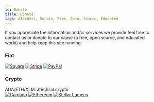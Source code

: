 ```yaml
---
id: Donate
title: Donate
tags: ATechSol, Donate, Free, Open, Source, Educated
---
```


If you appreciate the information and/or services we provide feel free to contact us or donate to our cause (a free, open source, and educated world) and help keep this site running:<br/>

### Fiat
[<img alt="Square" src="/img/SquareDonate.png" />](https://checkout.square.site/merchant/MLXFR9XZ4KAE1/checkout/UTA7IBH5O7S3QPAVYRHTU2WY)
[<img alt="Stripe" src="/img/StripeDonate.png" />](https://buy.stripe.com/00g5lGaip3QI05G288)
[<img alt="PayPal" src="/img/PayPalDonate.png" />](https://www.paypal.com/donate?hosted_button_id=UFU7SDK43VYFN)

### Crypto
ADA/ETH/XLM: atechsol.crypto<br/>
[<img alt="Cardano" src="/img/CardanoDonate.png" />](https://cardano.org/)
[<img alt="Ethereum" src="/img/EthereumDonate.png" />](https://ethereum.org/)
[<img alt="Stellar Lumens" src="/img/StellarDonate.png" />](https://stellar.org/)

